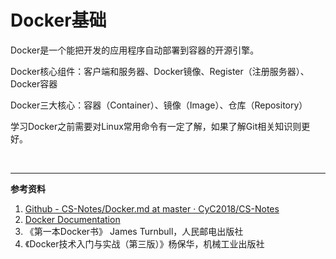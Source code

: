 # Docker基础

Docker是一个能把开发的应用程序自动部署到容器的开源引擎。

Docker核心组件：客户端和服务器、Docker镜像、Register（注册服务器）、Docker容器

Docker三大核心：容器（Container）、镜像（Image）、仓库（Repository）

学习Docker之前需要对Linux常用命令有一定了解，如果了解Git相关知识则更好。



<br>

---

**参考资料**

1. [Github - CS-Notes/Docker.md at master · CyC2018/CS-Notes]( https://github.com/CyC2018/CS-Notes/blob/master/notes/Docker.md )
2. [Docker Documentation](https://docs.docker.com/)
3. 《第一本Docker书》 James Turnbull，人民邮电出版社 
4. 《Docker技术入门与实战（第三版）》杨保华，机械工业出版社

